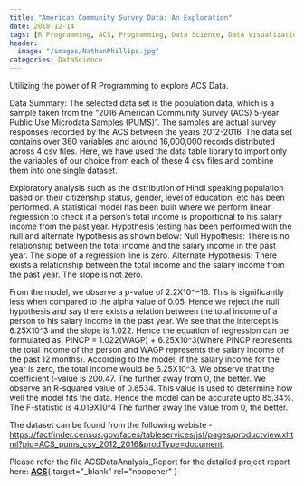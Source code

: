 ```yaml
---
title: "American Community Survey Data: An Exploration"
date: 2018-12-14
tags: [R Programming, ACS, Programming, Data Science, Data Visualization, Data Analysis]
header:
  image: "/images/NathanPhillips.jpg"
categories: DataScience
---
```


Utilizing the power of R Programming to explore ACS Data.

Data Summary: The selected data set is the population data, which is a sample taken from the “2016 American Community Survey (ACS) 5-year Public Use Microdata Samples (PUMS)”. The samples are actual survey responses recorded by the ACS between the years 2012-2016. The data set contains over 360 variables and around 16,000,000 records distributed across 4 csv files. Here, we have used the data table library to import only the variables of our choice from each of these 4 csv files and combine them into one single dataset.

Exploratory analysis such as the distribution of Hindi speaking population based on their citizenship status, gender, level of education, etc has been performed. A statistical model has been built where we perform linear regression to check if a person’s total income is proportional to his salary income from the past year. Hypothesis testing has been performed with the null and alternate hypothesis as shown below:
Null Hypothesis: There is no relationship between the total income and the salary income in the past year. The slope of a regression line is zero.
Alternate Hypothesis: There exists a relationship between the total income and the salary income from the past year. The slope is not zero.

From the model, we observe a p-value of 2.2X10^−16. This is significantly less when compared to the alpha value of 0.05, Hence we reject the null hypothesis and say there exists a relation between the total income of a person to his salary income in the past year. We see that the intercept is 6.25X10^3 and the slope is 1.022. Hence the equation of regression can be formulated as: PINCP = 1.022(WAGP) + 6.25X10^3(Where PINCP represents the total income of the person and WAGP represents the salary income of the past 12 months). According to the model, if the salary income for the year is zero, the total income would be 6.25X10^3. We observe that the coefficient t-value is 200.47. The further away from 0, the better. We observe an R-squared value of 0.8534. This value is used to determine how well the model fits the data. Hence the model can be accurate upto 85.34%. The F-statistic is 4.019X10^4 The further away the value from 0, the better.

The dataset can be found from the following webiste - https://factfinder.census.gov/faces/tableservices/jsf/pages/productview.xhtml?pid=ACS_pums_csv_2012_2016&prodType=document.

Please refer the file ACSDataAnalysis_Report for the detailed project report here: [**ACS**](https://github.com/SurajSajjan/ACSDataAnalysis/blob/master/ACSDataAnalysis_Report.pdf){:target="_blank" rel="noopener" }




  